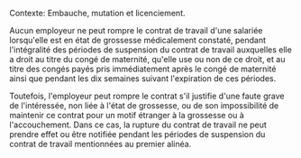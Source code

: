 Contexte: Embauche, mutation et licenciement.

Aucun employeur ne peut rompre le contrat de travail d'une salariée lorsqu'elle est en état de grossesse médicalement constaté, pendant l'intégralité des périodes de suspension du contrat de travail auxquelles elle a droit au titre du congé de maternité, qu'elle use ou non de ce droit, et au titre des congés payés pris immédiatement après le congé de maternité ainsi que pendant les dix semaines suivant l'expiration de ces périodes.

Toutefois, l'employeur peut rompre le contrat s'il justifie d'une faute grave de l'intéressée, non liée à l'état de grossesse, ou de son impossibilité de maintenir ce contrat pour un motif étranger à la grossesse ou à l'accouchement. Dans ce cas, la rupture du contrat de travail ne peut prendre effet ou être notifiée pendant les périodes de suspension du contrat de travail mentionnées au premier alinéa.